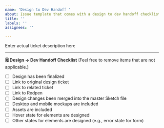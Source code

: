 ```yaml
---
name: 'Design to Dev Handoff '
about: Issue template that comes with a design to dev handoff checklist
title: ''
labels: ''
assignees: ''

---
```


<!------------------------------------------------------------------------------
│  Make sure you go through the "Design -> Dev Handoff Checklist" below
└------------------------------------------------------------------------------>

Enter actual ticket description here

---

**🗒  Design -> Dev Handoff Checklist**
(Feel free to remove items that are not applicable.)

- [ ] Design has been finalized
- [ ] Link to original design ticket
- [ ] Link to related ticket
- [ ] Link to Redpen
- [ ] Design changes been merged into the master Sketch file
- [ ] Desktop and mobile mockups are included
- [ ] Assets are included
- [ ] Hover state for elements are designed
- [ ] Other states for elements are designed (e.g., error state for form)
